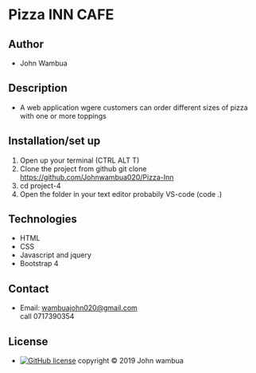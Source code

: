# Pizza INN CAFE

## Author
- John Wambua

## Description
- A web application wgere customers can order different sizes of pizza with one or more toppings

## Installation/set up
1. Open up your terminal (CTRL ALT T)
2. Clone the project from github git clone https://github.com/Johnwambua020/Pizza-Inn
3. cd project-4
4. Open the folder in your text editor probabily VS-code (code .)

## Technologies

- HTML
- CSS
- Javascript and jquery
- Bootstrap 4

## Contact
- Email: <a href ="wambuajohn020@gmail.com">wambuajohn020@gmail.com<br>
call 0717390354

## License
- [![GitHub license](https://img.shields.io/github/license/Naereen/StrapDown.js.svg)](https://github.com/Naereen/StrapDown.js/blob/master/LICENSE)
copyright &copy; 2019 John wambua